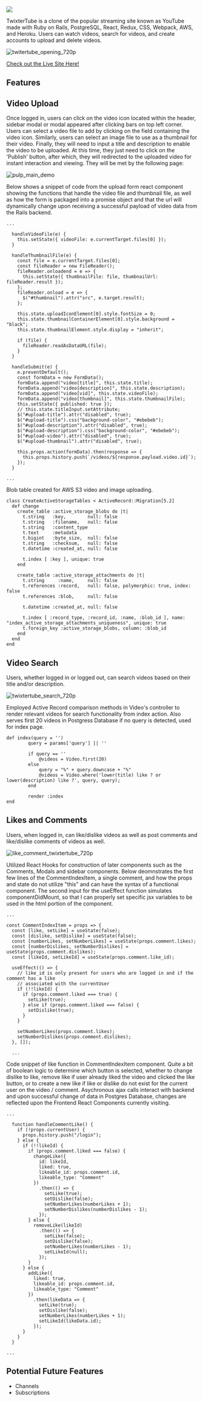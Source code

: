 <img src="images/Screen%20Shot%202019-12-01%20at%208.18.53%20PM.png" >

TwixterTube is a clone of the popular streaming site known as YouTube made with Ruby on Rails, PostgreSQL, React, Redux, CSS, Webpack, AWS, and Heroku. Users can watch videos, search for videos, and create accounts to upload and delete videos.

![twitertube_opening_720p](https://user-images.githubusercontent.com/52110753/71931059-cd9dbc00-3151-11ea-80c5-b51bdedd4720.gif)


<p>
  <a href="https://twixtertube.herokuapp.com/#/" target="_blank" >Check out the Live Site Here!</a>
</p>

<h2>Features</h2>

<h2>Video Upload</h2>

<p>Once logged in, users can click on the video icon located within the header, sidebar modal or modal appeared after clicking bars on top left corner. Users can select a video file to add by clicking on the field containing the video icon. Similarly, users can select an image file to use as a thumbnail for their video. Finally, they will need to input a title and description to enable the video to be uploaded. At this time, they just need to click on the 'Publish' button, after which, they will redirected to the uploaded video for instant interaction and viewing. They will be met by the following page:</p>

![pulp_main_demo](https://user-images.githubusercontent.com/52110753/72209207-afd99b00-3460-11ea-8ce9-199382c8a87a.gif)

<p>Below shows a snippet of code from the upload form react component showing the functions that handle the video file and thumbnail file, as well as how the form is packaged into a promise object and that the url will dynamically change upon receiving a successful payload of video data from the Rails backend.</p>

```
...

  handleVideoFile(e) {
    this.setState({ videoFile: e.currentTarget.files[0] });
  }

  handleThumbnailFile(e) {
    const file = e.currentTarget.files[0];
    const fileReader = new FileReader();
    fileReader.onloadend = e => {
      this.setState({ thumbnailFile: file, thumbnailUrl: fileReader.result });
    };
    fileReader.onload = e => {
      $("#thumbnail").attr("src", e.target.result);
    };

    this.state.uploadIconElement[0].style.fontSize = 0;
    this.state.thumbnailContainerElement[0].style.background = "black";
    this.state.thumbnailElement.style.display = "inherit";

    if (file) {
      fileReader.readAsDataURL(file);
    }
  }

  handleSubmit(e) {
    e.preventDefault();
    const formData = new FormData();
    formData.append("video[title]", this.state.title);
    formData.append("video[description]", this.state.description);
    formData.append("video[vid]", this.state.videoFile);
    formData.append("video[thumbnail]", this.state.thumbnailFile);
    this.setState({ published: true });
    // this.state.titleInput.setAttribute;
    $("#upload-title").attr("disabled", true);
    $("#upload-title").css("background-color", "#ebebeb");
    $("#upload-description").attr("disabled", true);
    $("#upload-description").css("background-color", "#ebebeb");
    $("#upload-video").attr("disabled", true);
    $("#upload-thumbnail").attr("disabled", true);

    this.props.action(formData).then(response => {
      this.props.history.push(`/videos/${response.payload.video.id}`);
    });
  }
  
...
```

<p>Blob table created for AWS S3 video and image uploading.</p>

```
class CreateActiveStorageTables < ActiveRecord::Migration[5.2]
  def change
    create_table :active_storage_blobs do |t|
      t.string   :key,        null: false
      t.string   :filename,   null: false
      t.string   :content_type
      t.text     :metadata
      t.bigint   :byte_size,  null: false
      t.string   :checksum,   null: false
      t.datetime :created_at, null: false

      t.index [ :key ], unique: true
    end

    create_table :active_storage_attachments do |t|
      t.string     :name,     null: false
      t.references :record,   null: false, polymorphic: true, index: false
      t.references :blob,     null: false

      t.datetime :created_at, null: false

      t.index [ :record_type, :record_id, :name, :blob_id ], name: "index_active_storage_attachments_uniqueness", unique: true
      t.foreign_key :active_storage_blobs, column: :blob_id
    end
  end
end
```

<h2>Video Search</h2>

<p>Users, whether logged in or logged out, can search videos based on their title and/or description.</p>

![twixtertube_search_720p](https://user-images.githubusercontent.com/52110753/71928927-5ebe6400-314d-11ea-9435-85d52c0ed346.gif)

<p>Employed Active Record comparison methods in Video's controller to render relevant videos for search functionality from index action. Also serves first 20 videos in Postgress Database if no query is detected, used for index page. </p>

```
def index(query = '')
        query = params['query'] || ''

        if query == ''
            @videos = Video.first(20)
        else
            query = "%" + query.downcase + "%"
            @videos = Video.where('lower(title) like ? or lower(description) like ?', query, query);
        end

        render :index
end
```

<h2>Likes and Comments</h2>

<p>Users, when logged in, can like/dislike videos as well as post comments and like/dislike comments of videos as well.</p>

![like_comment_twixtertube_720p](https://user-images.githubusercontent.com/52110753/71929938-8e6e6b80-314f-11ea-9405-b4a64fd74e8b.gif)

<p>Utilized React Hooks for construction of later components such as the Comments, Modals and sidebar components. Below deomnstrates the first few lines of the CommentIndexItem, a single comment, and how the props and state do not utilize "this" and can have the syntax of a functional component. The second input for the useEffect function simulates componentDidMount, so that I can properly set specific jsx variables to be used in the html portion of the component.</p>

```
... 

const CommentIndexItem = props => {
  const [like, setLike] = useState(false);
  const [dislike, setDislike] = useState(false);
  const [numberLikes, setNumberLikes] = useState(props.comment.likes);
  const [numberDislikes, setNumberDislikes] = useState(props.comment.dislikes);
  const [likeId, setLikeId] = useState(props.comment.like_id);

  useEffect(() => {
    // like_id is only present for users who are logged in and if the comment has a like
    // associated with the currentUser
    if (!!likeId) {
      if (props.comment.liked === true) {
        setLike(true);
      } else if (props.comment.liked === false) {
        setDislike(true);
      }
    }

    setNumberLikes(props.comment.likes);
    setNumberDislikes(props.comment.dislikes);
  }, []);
  
  ...
```

<p>Code snippet of like function in CommentIndexItem component. Quite a bit of boolean logic to determine which button is selected, whether to change dislike to like, remove like if user already liked the video and clicked the like button, or to create a new like if like or dislike do not exist for the current user on the video / comment. Asychronous ajax calls interact with backend and upon successful change of data in Postgres Database, changes are reflected upon the Frontend React Components currently visiting.</p>

```
...

  function handleCommentLike() {
    if (!props.currentUser) {
      props.history.push("/login");
    } else {
      if (!!likeId) {
        if (props.comment.liked === false) {
          changeLike({
            id: likeId,
            liked: true,
            likeable_id: props.comment.id,
            likeable_type: "Comment"
          })
            .then(() => {
              setLike(true);
              setDislike(false);
              setNumberLikes(numberLikes + 1);
              setNumberDislikes(numberDislikes - 1);
            });
        } else {
          removeLike(likeId)
            .then(() => {
              setLike(false);
              setDislike(false);
              setNumberLikes(numberLikes - 1);
              setLikeId(null);
            });
        }
      } else {
        addLike({
          liked: true,
          likeable_id: props.comment.id,
          likeable_type: "Comment"
        })
          .then(likeData => {
            setLike(true);
            setDislike(false);
            setNumberLikes(numberLikes + 1);
            setLikeId(likeData.id);
          });
      }
    }
  }

...
```

<h2>Potential Future Features</h2>
<ul>
  <li>Channels</li>
  <li>Subscriptions</li>
</ul>
